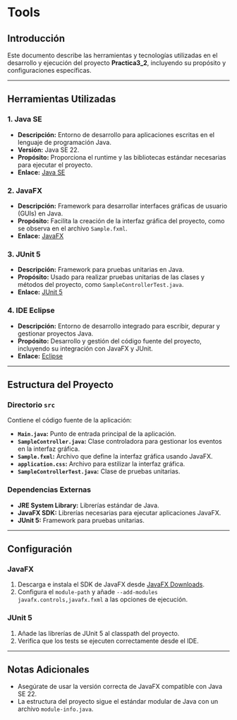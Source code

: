 # Tools

## Introducción
Este documento describe las herramientas y tecnologías utilizadas en el desarrollo y ejecución del proyecto **Practica3_2**, incluyendo su propósito y configuraciones específicas.

---

## Herramientas Utilizadas

### 1. Java SE
- **Descripción:** Entorno de desarrollo para aplicaciones escritas en el lenguaje de programación Java.
- **Versión:** Java SE 22.
- **Propósito:** Proporciona el runtime y las bibliotecas estándar necesarias para ejecutar el proyecto.
- **Enlace:** [Java SE](https://www.oracle.com/java/technologies/javase-downloads.html)

### 2. JavaFX
- **Descripción:** Framework para desarrollar interfaces gráficas de usuario (GUIs) en Java.
- **Propósito:** Facilita la creación de la interfaz gráfica del proyecto, como se observa en el archivo `Sample.fxml`.
- **Enlace:** [JavaFX](https://openjfx.io)

### 3. JUnit 5
- **Descripción:** Framework para pruebas unitarias en Java.
- **Propósito:** Usado para realizar pruebas unitarias de las clases y métodos del proyecto, como `SampleControllerTest.java`.
- **Enlace:** [JUnit 5](https://junit.org/junit5/)

### 4. IDE Eclipse
- **Descripción:** Entorno de desarrollo integrado para escribir, depurar y gestionar proyectos Java.
- **Propósito:** Desarrollo y gestión del código fuente del proyecto, incluyendo su integración con JavaFX y JUnit.
- **Enlace:** [Eclipse](https://www.eclipse.org/)

---

## Estructura del Proyecto

### Directorio `src`
Contiene el código fuente de la aplicación:
- **`Main.java`:** Punto de entrada principal de la aplicación.
- **`SampleController.java`:** Clase controladora para gestionar los eventos en la interfaz gráfica.
- **`Sample.fxml`:** Archivo que define la interfaz gráfica usando JavaFX.
- **`application.css`:** Archivo para estilizar la interfaz gráfica.
- **`SampleControllerTest.java`:** Clase de pruebas unitarias.

### Dependencias Externas
- **JRE System Library:** Librerías estándar de Java.
- **JavaFX SDK:** Librerías necesarias para ejecutar aplicaciones JavaFX.
- **JUnit 5:** Framework para pruebas unitarias.

---

## Configuración

### JavaFX
1. Descarga e instala el SDK de JavaFX desde [JavaFX Downloads](https://openjfx.io).
2. Configura el `module-path` y añade `--add-modules javafx.controls,javafx.fxml` a las opciones de ejecución.

### JUnit 5
1. Añade las librerías de JUnit 5 al classpath del proyecto.
2. Verifica que los tests se ejecuten correctamente desde el IDE.

---

## Notas Adicionales
- Asegúrate de usar la versión correcta de JavaFX compatible con Java SE 22.
- La estructura del proyecto sigue el estándar modular de Java con un archivo `module-info.java`.
